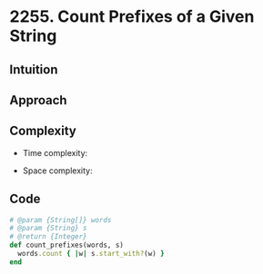 # 2255. Count Prefixes of a Given String

## Intuition

## Approach
<!-- Describe your approach to solving the problem. -->

## Complexity

- Time complexity:
<!-- Add your time complexity here, e.g. $$O(n)$$ -->

- Space complexity:
<!-- Add your space complexity here, e.g. $$O(n)$$ -->

## Code

```ruby
# @param {String[]} words
# @param {String} s
# @return {Integer}
def count_prefixes(words, s)
  words.count { |w| s.start_with?(w) }
end
```
